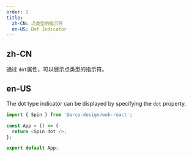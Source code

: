 ```yaml
---
order: 2
title:
  zh-CN: 点类型的指示符
  en-US: Dot Indicator
---
```


## zh-CN

通过 `dot`属性，可以展示点类型的指示符。

## en-US

The dot type indicator can be displayed by specifying the `dot` property.

```js
import { Spin } from '@arco-design/web-react';

const App = () => {
  return <Spin dot />;
};

export default App;
```
